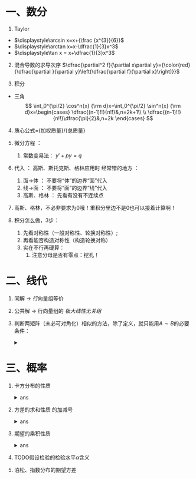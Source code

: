 # 一、数分
1. Taylor
  - $\displaystyle\arcsin x=x+{\frac {x^{3}}{6}}$
  - $\displaystyle\arctan x=x-\dfrac{1}{3}x^3$
  - $\displaystyle\tan x = x+\dfrac{1}{3}x^3$
2. 混合导数的求导次序
$\dfrac{\partial^2 f}{\partial x\partial y}={\color{red}{\dfrac{\partial }{\partial  y}\left(\dfrac{\partial f}{\partial x}\right)}}$

1. 积分
  - 三角
$$
\int_0^{\pi/2} \cos^n{x} {\rm d}x=\int_0^{\pi/2} \sin^n{x} {\rm d}x=\begin{cases}
    \dfrac{(n-1)!!}{n!!}&,n=2k+1\\
    \\
    \dfrac{(n-1)!!}{n!!}\dfrac{\pi}{2}&,n=2k
\end{cases}
$$
4. 质心公式={加权质量}/{总质量}
5. 微分方程 ：
   1. 常数变易法： $y'+py=q$

6. 代入 ： 高斯、斯托克斯、格林应用时 经常错的地方 ： 
   1. 面->体 ： 不要将“体”的边界“面”代入
   2. 线->面 ： 不要将“面”的边界“线”代入
   3. 高斯、格林 ： 先看有没有不连续点
7. 高斯、格林，不必非要求为0哦！重积分里边不是0也可以接着计算啊！
7. 积分怎么做，3步：
   1. 先看对称性（一般对称性、轮换对称性）;  
   2. 再看能否构造对称性（构造轮换对称）
   2. 实在不行再硬算：
      1. 注意分母是否有零点：挖孔！

# 二、线代
1. 同解 -> *行*向量组等价
2. 公共解 -> 行向量组的 *极大线性无关组*
3. 判断两矩阵（未必可对角化）相似的方法，除了定义，就只能用$A\sim B$的必要条件：
   <details>
   <summary></summary>
   
   1. 迹相等
   2. 行列式相等
   3. 对于 ***不可对角化*** 的矩阵来说：$r(A-\lambda E)=r(B-\lambda E)$
   </details>
   
# 三、概率
1. 卡方分布的性质
     <details>
     <summary>ans</summary>

     $F_{1-\alpha}(n,m)=\dfrac{1}{F_{\alpha}(m,n)}$

     </details>

2. 方差的求和性质 的加减号
     <details>
     <summary>ans</summary>
     
     $\operatorname{D}[aX+bY]=a^2\operatorname{D}X+b^2\operatorname{D}Y{\color{red}{+}}2ab\operatorname{Cov}[X,Y]$
     </details>
3. 期望的乘积性质
   <details>
   <summary>ans</summary>
   
   若随机变量$X,Y$相互独立，则   
   $\operatorname{E}(XY)=\operatorname{E}X\operatorname{E}Y$
   </details>
   
4. TODO假设检验的检验水平$\alpha$含义
5. 泊松、指数分布的期望方差